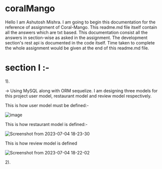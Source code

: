 # coralMango

Hello I am Ashutosh Mishra. I am going to begin this documentation for the reference of assignment of Coral-Mango. This readme.md file itself contain all the answers which are txt based. 
This documentation consist all the answers in section-wise as asked in the assignment. The development section's rest api is documented in the code itself.
Time taken to complete the whole assignment would be given at the end of this readme.md file.

# section I :-

1).

->      Using MySQL along with ORM sequelize. 
I am designing three models for this project  user model, restaurant model and review model respectively.

This is how user model must be defined:-

![image](https://github.com/ashupn10/coralMango/assets/68610225/2d83c8da-0320-4fd1-b436-65116f056167)

This is how restaurant model is defined:- 

![Screenshot from 2023-07-04 18-23-30](https://github.com/ashupn10/coralMango/assets/68610225/57d2b3b9-5bf6-4a99-8bb3-c043a675f666)

This is how review model is defined

![Screenshot from 2023-07-04 18-22-02](https://github.com/ashupn10/coralMango/assets/68610225/d9af049f-b248-4c6e-9390-b4171d25f991)


2). 

